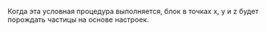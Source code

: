Когда эта условная процедура выполняется, блок в точках x, y и z будет порождать частицы на основе настроек.